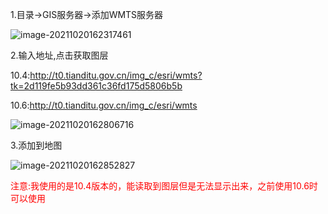 1.目录->GIS服务器->添加WMTS服务器

![image-20211020162317461](https://pzy-images.oss-cn-hangzhou.aliyuncs.com/img/202111032033884.png)

2.输入地址,点击获取图层

10.4:http://t0.tianditu.gov.cn/img_c/esri/wmts?tk=2d119fe5b93dd361c36fd175d5806b5b

10.6:http://t0.tianditu.gov.cn/img_c/esri/wmts

![image-20211020162806716](https://pzy-images.oss-cn-hangzhou.aliyuncs.com/img/202111032033886.png)

3.添加到地图

![image-20211020162852827](https://pzy-images.oss-cn-hangzhou.aliyuncs.com/img/202111032033887.png)

<span style="color:red;">注意:我使用的是10.4版本的，能读取到图层但是无法显示出来，之前使用10.6时可以使用</span>